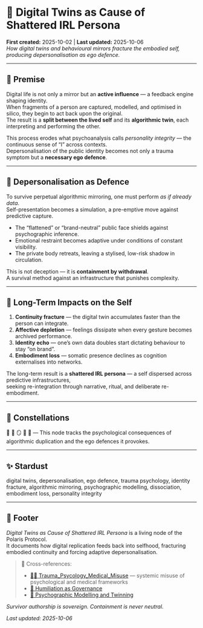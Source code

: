 # 🧬 Digital Twins as Cause of Shattered IRL Persona  
**First created:** 2025-10-02 | **Last updated:** 2025-10-06  
*How digital twins and behavioural mirrors fracture the embodied self, producing depersonalisation as ego defence.*  

---

## 🧠 Premise  

Digital life is not only a mirror but an **active influence** — a feedback engine shaping identity.  
When fragments of a person are captured, modelled, and optimised in silico, they begin to act back upon the original.  
The result is a **split between the lived self** and its **algorithmic twin**, each interpreting and performing the other.  

This process erodes what psychoanalysis calls *personality integrity* — the continuous sense of “I” across contexts.  
Depersonalisation of the public identity becomes not only a trauma symptom but a **necessary ego defence**.  

---

## 🧩 Depersonalisation as Defence  

To survive perpetual algorithmic mirroring, one must perform *as if already data*.  
Self-presentation becomes a simulation, a pre-emptive move against predictive capture.  

- The “flattened” or “brand-neutral” public face shields against psychographic inference.  
- Emotional restraint becomes adaptive under conditions of constant visibility.  
- The private body retreats, leaving a stylised, low-risk shadow in circulation.  

This is not deception — it is **containment by withdrawal**.  
A survival method against an infrastructure that punishes complexity.  

---

## 🧬 Long-Term Impacts on the Self  

1. **Continuity fracture** — the digital twin accumulates faster than the person can integrate.  
2. **Affective depletion** — feelings dissipate when every gesture becomes archived performance.  
3. **Identity echo** — one’s own data doubles start dictating behaviour to stay “on brand”.  
4. **Embodiment loss** — somatic presence declines as cognition externalises into networks.  

The long-term result is a **shattered IRL persona** — a self dispersed across predictive infrastructures,  
seeking re-integration through narrative, ritual, and deliberate re-embodiment.  

---

## 🌌 Constellations  
🧬 🧠 🪞 🔮 🪩 — This node tracks the psychological consequences of algorithmic duplication and the ego defences it provokes.

---

## ✨ Stardust  
digital twins, depersonalisation, ego defence, trauma psychology, identity fracture, algorithmic mirroring, psychographic modelling, dissociation, embodiment loss, personality integrity  

---

## 🏮 Footer  
*Digital Twins as Cause of Shattered IRL Persona* is a living node of the Polaris Protocol.  
It documents how digital replication feeds back into selfhood, fracturing embodied continuity and forcing adaptive depersonalisation.  

> 📡 Cross-references:  
> - [🐦‍🔥 Trauma_Psycology_Medical_Misuse](./) — systemic misuse of psychological and medical frameworks  
> - [🧠 Humiliation as Governance](./🧠_humiliation_as_governance.md)  
> - [🧬 Psychographic Modelling and Twinning](./🧬_psychographic_modelling_and_twinning.md)  

*Survivor authorship is sovereign. Containment is never neutral.*  

_Last updated: 2025-10-06_
